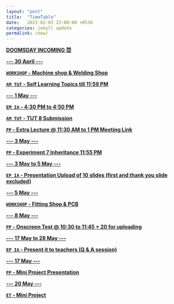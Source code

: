 ```yaml
---
layout: "post"
title:  "TimeTable"
date:   2021-02-03 23:00:00 +0530
categories: jekyll update
permalink: /new/
---
```


<u><b>DOOMSDAY INCOMING 😈

--- 30 April ---

`WORKSHOP` - Machine shop & Welding Shop

`AM TUT` - Self Learning Topics till 11:59 PM

--- 1 May ---

`EM IA` - 4:30 PM to 4:50 PM

`AM TUT` - TUT 8 Submission

`PP` - Extra Lecture @ 11:30 AM to 1 PM [Meeting Link](https://zoom.us/j/98831966868?pwd=NWJOZ1VxR1dIUllQelUwV0UrTFhNdz09)

--- 3 May ---

`PP` - Experiment 7 Inheritance 11:55 PM

--- 3 May to 5 May ---

`EP IA` - Presentation Upload of 10 slides (first and thank you slide excluded)

--- 5 May ---

`WORKSHOP` - Fitting Shop & PCB

--- 8 May ---

`PP` - Onscreen Test @ 10:30 to 11:45 + 20 for uploading

--- 17 May to 28 May ---

`EP IA` - Present it to teachers (Q & A session)

--- 17 May ---

`PP` - Mini Project Presentation 

--- 20 May ---

`ET` - Mini Project